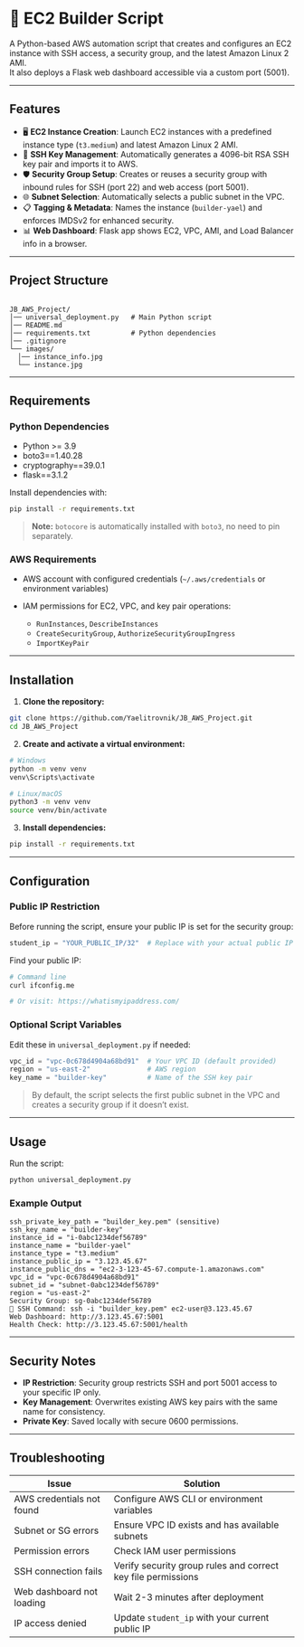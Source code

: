 # 🚀 EC2 Builder Script

A Python-based AWS automation script that creates and configures an EC2 instance with SSH access, a security group, and the latest Amazon Linux 2 AMI.  
It also deploys a Flask web dashboard accessible via a custom port (5001).

---

## Features

- 🖥️ **EC2 Instance Creation**: Launch EC2 instances with a predefined instance type (`t3.medium`) and latest Amazon Linux 2 AMI.  
- 🔑 **SSH Key Management**: Automatically generates a 4096-bit RSA SSH key pair and imports it to AWS.  
- 🛡️ **Security Group Setup**: Creates or reuses a security group with inbound rules for SSH (port 22) and web access (port 5001).  
- 🌐 **Subnet Selection**: Automatically selects a public subnet in the VPC.  
- 📋 **Tagging & Metadata**: Names the instance (`builder-yael`) and enforces IMDSv2 for enhanced security.  
- 📊 **Web Dashboard**: Flask app shows EC2, VPC, AMI, and Load Balancer info in a browser.  

---

## Project Structure

```

JB_AWS_Project/
│── universal_deployment.py   # Main Python script
│── README.md
│── requirements.txt          # Python dependencies
│── .gitignore
└── images/
  │── instance_info.jpg
  └── instance.jpg

````

---

## Requirements

### Python Dependencies

- Python >= 3.9
- boto3==1.40.28
- cryptography==39.0.1
- flask==3.1.2

Install dependencies with:

```bash
pip install -r requirements.txt
````

> **Note:** `botocore` is automatically installed with `boto3`, no need to pin separately.

### AWS Requirements

* AWS account with configured credentials (`~/.aws/credentials` or environment variables)
* IAM permissions for EC2, VPC, and key pair operations:

  * `RunInstances`, `DescribeInstances`
  * `CreateSecurityGroup`, `AuthorizeSecurityGroupIngress`
  * `ImportKeyPair`

---

## Installation

1. **Clone the repository:**

```bash
git clone https://github.com/Yaelitrovnik/JB_AWS_Project.git
cd JB_AWS_Project
```

2. **Create and activate a virtual environment:**

```bash
# Windows
python -m venv venv
venv\Scripts\activate

# Linux/macOS
python3 -m venv venv
source venv/bin/activate
```

3. **Install dependencies:**

```bash
pip install -r requirements.txt
```

---

## Configuration

### Public IP Restriction

Before running the script, ensure your public IP is set for the security group:

```python
student_ip = "YOUR_PUBLIC_IP/32"  # Replace with your actual public IP
```

Find your public IP:

```bash
# Command line
curl ifconfig.me

# Or visit: https://whatismyipaddress.com/
```

### Optional Script Variables

Edit these in `universal_deployment.py` if needed:

```python
vpc_id = "vpc-0c678d4904a68bd91"  # Your VPC ID (default provided)
region = "us-east-2"              # AWS region
key_name = "builder-key"          # Name of the SSH key pair
```

> By default, the script selects the first public subnet in the VPC and creates a security group if it doesn’t exist.

---

## Usage

Run the script:

```bash
python universal_deployment.py
```

### Example Output

```
ssh_private_key_path = "builder_key.pem" (sensitive)
ssh_key_name = "builder-key"
instance_id = "i-0abc1234def56789"
instance_name = "builder-yael"
instance_type = "t3.medium"
instance_public_ip = "3.123.45.67"
instance_public_dns = "ec2-3-123-45-67.compute-1.amazonaws.com"
vpc_id = "vpc-0c678d4904a68bd91"
subnet_id = "subnet-0abc1234def56789"
region = "us-east-2"
Security Group: sg-0abc1234def56789
🔐 SSH Command: ssh -i "builder_key.pem" ec2-user@3.123.45.67
Web Dashboard: http://3.123.45.67:5001
Health Check: http://3.123.45.67:5001/health
```

---

## Security Notes

* **IP Restriction**: Security group restricts SSH and port 5001 access to your specific IP only.
* **Key Management**: Overwrites existing AWS key pairs with the same name for consistency.
* **Private Key**: Saved locally with secure 0600 permissions.

---

## Troubleshooting

| Issue                     | Solution                                                     |
| ------------------------- | ------------------------------------------------------------ |
| AWS credentials not found | Configure AWS CLI or environment variables                   |
| Subnet or SG errors       | Ensure VPC ID exists and has available subnets               |
| Permission errors         | Check IAM user permissions                                   |
| SSH connection fails      | Verify security group rules and correct key file permissions |
| Web dashboard not loading | Wait 2-3 minutes after deployment                            |
| IP access denied          | Update `student_ip` with your current public IP              |


